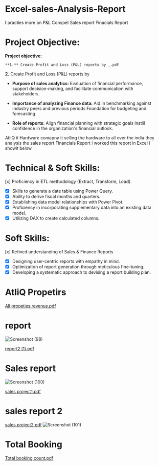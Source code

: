 # Excel-sales-Analysis-Report

I practies more on 
P&L Conspet
Sales report
Finacials Report
# Project Objective:
**Project objective:** 

    **1.** Create Profit and Loss (P&L) reports by _.pdf

   **2.** Create Profit and Loss (P&L) reports by

- **Purpose of sales analytics:** Evaluation of financial performance, support decision-making, and facilitate communication with stakeholders.

- **Importance of analyzing Finance data:** Aid in benchmarking against industry peers and previous periods Foundation for budgeting and forecasting.

- **Role of reports:** Align financial planning with strategic goals Instill confidence in the organization's financial outlook.


AtliQ it Hardware comapny it selling the hardware to all over the india they analysis the sales report Financials Report
I worked this report in Excel i showit below 

# Technical & Soft Skills:
 [x]	Proficiency in ETL methodology (Extract, Transform, Load).
- [x]	Skills to generate a date table using Power Query.
- [x]	Ability to derive fiscal months and quarters.
- [x]	Establishing data model relationships with Power Pivot.
- [x]	Proficiency in incorporating supplementary data into an existing data model.
- [x]	Utilizing DAX to create calculated columns.
# Soft Skills:
[x]	Refined understanding of Sales & Finance Reports
- [x]	Designing user-centric reports with empathy in mind.
- [x]	Optimization of report generation through meticulous fine-tuning.
- [x]	Developing a systematic approach to devising a report building plan.

# AtliQ Propetirs 

[All propeties revenue.pdf](https://github.com/praveenmvishwa/Excel-sales-Analysis-Report/files/11650359/All.propeties.revenue.pdf)

# report 

![Screenshot (98)](https://github.com/praveenmvishwa/Excel-sales-Analysis-Report/assets/97948603/d25b18a5-6a18-4ee7-9309-ce16dfbf8e1c)


[report2 (1).pdf](https://github.com/praveenmvishwa/Excel-sales-Analysis-Report/files/11650376/report2.1.pdf)

# Sales report

![Screenshot (100)](https://github.com/praveenmvishwa/Excel-sales-Analysis-Report/assets/97948603/9ea8b5c9-453d-4db5-aede-67528aa02293)


[sales project1.pdf](https://github.com/praveenmvishwa/Excel-sales-Analysis-Report/files/11650388/sales.project1.pdf)

# sales report 2
[sales project2.pdf](https://github.com/praveenmvishwa/Excel-sales-Analysis-Report/files/11650394/sales.project2.pdf)
![Screenshot (101)](https://github.com/praveenmvishwa/Excel-sales-Analysis-Report/assets/97948603/e27a00bc-0b43-4a92-8f24-757a69bf9a16)

# Total Booking
[Total booking count.pdf](https://github.com/praveenmvishwa/Excel-sales-Analysis-Report/files/11650400/Total.booking.count.pdf)

